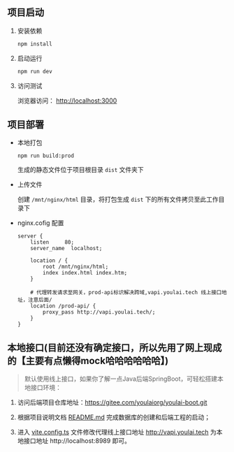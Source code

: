 



## 项目启动

1. 安装依赖

    ```bash
    npm install
    ```
2. 启动运行

    ```bash
    npm run dev
    ```
3. 访问测试

   浏览器访问： [http://localhost:3000](http://localhost:3000)

## 项目部署

- 本地打包

  ```
  npm run build:prod
  ```

  生成的静态文件位于项目根目录 `dist` 文件夹下

- 上传文件

  创建 `/mnt/nginx/html` 目录，将打包生成 `dist` 下的所有文件拷贝至此工作目录下

- nginx.cofig 配置

  ```
  server {
      listen     80;
      server_name  localhost;

      location / {
          root /mnt/nginx/html;
          index index.html index.htm;
      }

      # 代理转发请求至网关，prod-api标识解决跨域,vapi.youlai.tech 线上接口地址，注意后面/
      location /prod-api/ {
          proxy_pass http://vapi.youlai.tech/;
      }
  }

  ```
## 本地接口(目前还没有确定接口，所以先用了网上现成的【主要有点懒得mock哈哈哈哈哈哈】)

> 默认使用线上接口，如果你了解一点Java后端SpringBoot，可轻松搭建本地接口环境：

1. 访问后端项目仓库地址：https://gitee.com/youlaiorg/youlai-boot.git

2. 根据项目说明文档 [README.md](https://gitee.com/youlaiorg/youlai-boot#%E9%A1%B9%E7%9B%AE%E8%BF%90%E8%A1%8C) 完成数据库的创建和后端工程的启动；
3. 进入 [vite.config.ts](vite.config.ts) 文件修改代理线上接口地址 http://vapi.youlai.tech 为本地接口地址 http://localhost:8989 即可。




